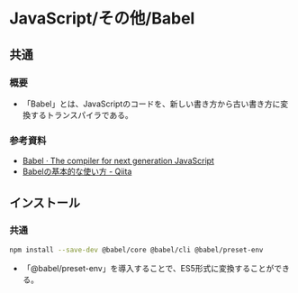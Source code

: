 # JavaScript/その他/Babel

## 共通

### 概要

- 「Babel」とは、JavaScriptのコードを、新しい書き方から古い書き方に変換するトランスパイラである。

### 参考資料

- [Babel · The compiler for next generation JavaScript](https://babeljs.io/)
- [Babelの基本的な使い方 - Qiita](https://qiita.com/one-kelvin/items/ae57250613aff3472917)

## インストール

### 共通

```bash
npm install --save-dev @babel/core @babel/cli @babel/preset-env
```

- 「@babel/preset-env」を導入することで、ES5形式に変換することができる。
